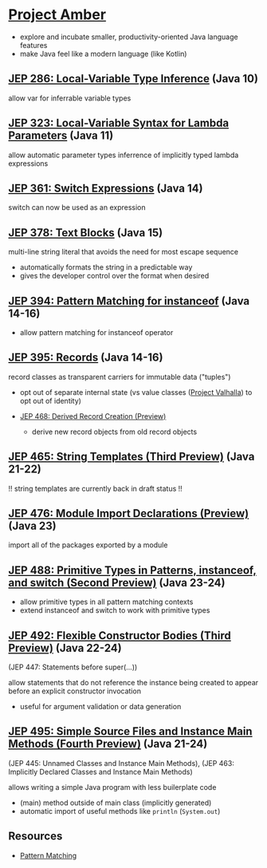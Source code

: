 [Project Amber](https://openjdk.org/projects/amber/)
===============

- explore and incubate smaller, productivity-oriented Java language features
- make Java feel like a modern language (like Kotlin)


## [JEP 286: Local-Variable Type Inference](https://openjdk.org/jeps/286) (Java 10)
allow var for inferrable variable types


## [JEP 323: Local-Variable Syntax for Lambda Parameters](https://openjdk.org/jeps/323) (Java 11)
allow automatic parameter types inferrence of implicitly typed lambda expressions


## [JEP 361: Switch Expressions](https://openjdk.org/jeps/361) (Java 14)
switch can now be used as an expression


## [JEP 378: Text Blocks](https://openjdk.org/jeps/378) (Java 15)
multi-line string literal that avoids the need for most escape sequence
- automatically formats the string in a predictable way
- gives the developer control over the format when desired


## [JEP 394: Pattern Matching for instanceof](https://openjdk.org/jeps/394) (Java 14-16)
- allow pattern matching for instanceof operator


## [JEP 395: Records](https://openjdk.org/jeps/395) (Java 14-16)
record classes as transparent carriers for immutable data ("tuples")
  - opt out of separate internal state (vs value classes ([Project Valhalla](./Project_Valhalla.md)) to opt out of identity)

- [JEP 468: Derived Record Creation (Preview)](https://openjdk.org/jeps/468)
  - derive new record objects from old record objects


## [JEP 465: String Templates (Third Preview)](https://openjdk.org/jeps/465) (Java 21-22)
!! string templates are currently back in draft status !!


## [JEP 476: Module Import Declarations (Preview)](https://openjdk.org/jeps/476) (Java 23)
import all of the packages exported by a module


## [JEP 488: Primitive Types in Patterns, instanceof, and switch (Second Preview)](https://openjdk.org/jeps/488) (Java 23-24)
- allow primitive types in all pattern matching contexts
- extend instanceof and switch to work with primitive types


## [JEP 492: Flexible Constructor Bodies (Third Preview)](https://openjdk.org/jeps/492) (Java 22-24)
(JEP 447: Statements before super(...))

allow statements that do not reference the instance being created to appear before an explicit constructor invocation
- useful for argument validation or data generation


## [JEP 495: Simple Source Files and Instance Main Methods (Fourth Preview)](https://openjdk.org/jeps/495) (Java 21-24)
(JEP 445: Unnamed Classes and Instance Main Methods), (JEP 463: Implicitly Declared Classes and Instance Main Methods)

allows writing a simple Java program with less builerplate code
- (main) method outside of main class (implicitly generated)
- automatic import of useful methods like `println` (`System.out`)


## Resources
- [Pattern Matching](https://openjdk.org/projects/amber/design-notes/patterns/pattern-matching-for-java)
